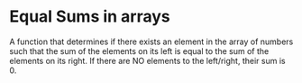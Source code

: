 # Equal Sums in arrays
 A function that determines if there exists an element in the array of numbers such that the sum of the elements on its left is equal to the sum of the elements on its right. If there are NO elements to the left/right, their sum is 0. 
